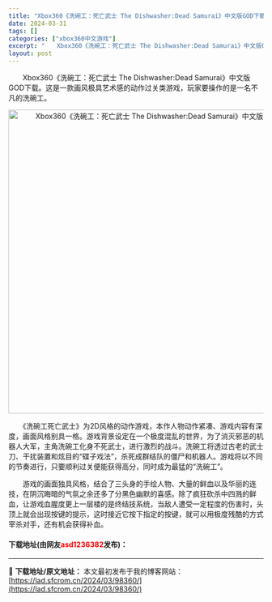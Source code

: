 ```yaml
---
title: "Xbox360《洗碗工：死亡武士 The Dishwasher:Dead Samurai》中文版GOD下载"
date: 2024-03-31
tags: []
categories: ["xbox360中文游戏"]
excerpt: "　　Xbox360《洗碗工：死亡武士 The Dishwasher:Dead Samurai》中文版GOD下载。这是一款画风极具艺术感的动作过关类游戏，玩家要操作的是一名不凡的洗碗工。 　　《洗碗工死亡武士》为2D风格的动作游戏，本作人物动作紧凑、游戏内容有深度，画面风格别具一格。游戏背景设定在一个&hellip;"
layout: post
---
```


 <p>　　Xbox360《洗碗工：死亡武士 The Dishwasher:Dead Samurai》中文版GOD下载。这是一款画风极具艺术感的动作过关类游戏，玩家要操作的是一名不凡的洗碗工。</p> <p align="center"><img align="" border="0" src="https://lad.sfcrom.cn/wp-content/uploads/2024/03/20240330_6608400bec225.jpg" width="600" alt="Xbox360《洗碗工：死亡武士 The Dishwasher:Dead Samurai》中文版GOD下载" /></p> <p>　　《洗碗工死亡武士》为2D风格的动作游戏，本作人物动作紧凑、游戏内容有深度，画面风格别具一格。游戏背景设定在一个极度混乱的世界，为了消灭邪恶的机器人大军，主角洗碗工化身不死武士，进行激烈的战斗。洗碗工将透过古老的武士刀、干扰装置和炫目的&ldquo;碟子戏法&rdquo;，杀死成群结队的僵尸和机器人。游戏将以不同的节奏进行，只要顺利过关便能获得高分，同时成为最猛的&ldquo;洗碗工&rdquo;。</p> <p>　　游戏的画面独具风格，结合了三头身的手绘人物、大量的鲜血以及华丽的连技，在阴沉晦暗的气氛之余还多了分黑色幽默的喜感。除了疯狂砍杀中四溅的鲜血，让游戏血腥度更上一层楼的是终结技系统，当敌人遭受一定程度的伤害时，头顶上就会出现按键的提示，这时接近它按下指定的按键，就可以用极度残酷的方式宰杀对手，还有机会获得补血。</p> <p><h4>下载地址(由网友<font color="red">asd1236382</font>发布)：</h4></p> 

---
📖 **下载地址/原文地址：** 本文最初发布于我的博客网站：[https://lad.sfcrom.cn/2024/03/98360/](https://lad.sfcrom.cn/2024/03/98360/)
